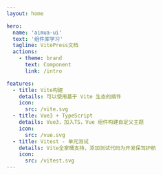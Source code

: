 ```yaml
---
layout: home

hero:
  name: 'aimua-ui'
  text: '组件库学习'
  tagline: VitePress文档
  actions:
    - theme: brand
      text: Component
      link: /intro

features:
  - title: Vite构建
    details: 可以使用基于 Vite 生态的插件
    icon:
      src: /vite.svg
  - title: Vue3 + TypeScript
    details: Vue3，加入TS，Vue 组件构建自定义主题
    icon:
      src: /vue.svg
  - title: Vitest - 单元测试
    details: Vite全家桶支持，添加测试代码为开发保驾护航
    icon:
      src: /vitest.svg
---
```


